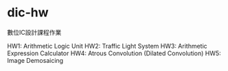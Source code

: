 # dic-hw
數位IC設計課程作業

HW1: Arithmetic Logic Unit
HW2: Traffic Light System
HW3: Arithmetic Expression Calculator
HW4: Atrous Convolution (Dilated Convolution)
HW5: Image Demosaicing
